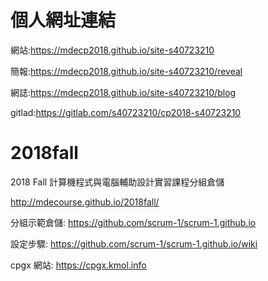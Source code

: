 # 個人網址連結

網站:https://mdecp2018.github.io/site-s40723210

簡報:https://mdecp2018.github.io/site-s40723210/reveal

網誌:https://mdecp2018.github.io/site-s40723210/blog

gitlad:https://gitlab.com/s40723210/cp2018-s40723210

# 2018fall
2018 Fall 計算機程式與電腦輔助設計實習課程分組倉儲

http://mdecourse.github.io/2018fall/

分組示範倉儲: https://github.com/scrum-1/scrum-1.github.io

設定步驟: https://github.com/scrum-1/scrum-1.github.io/wiki

cpgx 網站: https://cpgx.kmol.info